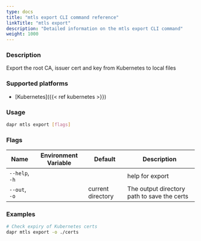 ```yaml
---
type: docs
title: "mtls export CLI command reference"
linkTitle: "mtls export"
description: "Detailed information on the mtls export CLI command"
weight: 1000
---
```


### Description

Export the root CA, issuer cert and key from Kubernetes to local files

### Supported platforms

- [Kubernetes]({{< ref kubernetes >}})

### Usage

```bash
dapr mtls export [flags]
```

### Flags

| Name           | Environment Variable | Default           | Description                                 |
| -------------- | -------------------- | ----------------- | ------------------------------------------- |
| `--help`, `-h` |                      |                   | help for export                             |
| `--out`, `-o`  |                      | current directory | The output directory path to save the certs |

### Examples

```bash
# Check expiry of Kubernetes certs
dapr mtls export -o ./certs
```
